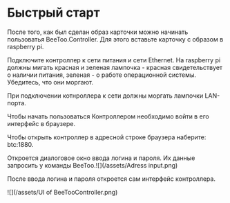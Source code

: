 # Быстрый старт

После того, как был сделан образ карточки можно начинать пользоватья BeeToo.Controller. Для этого вставьте карточку с образом в raspberry pi.

Подключите контроллер к сети питания и сети Ethernet. На raspberry pi должны мигать красная и зеленая лампочка - красная свидетельствует о наличии питания, зеленая - о работе операционной системы. Убедитесь, что они моргают.





При подключении котнроллера к сети должны моргать лампочки LAN-порта.





Чтобы начать пользоваться Контроллером необходимо войти в его интерфейс в браузере.

Чтобы открыть контроллер в адресной строке браузера наберите: btc:1880.

Откроется диалоговое окно ввода логина и пароля. Их данные запросить у команды BeeToo.![](/assets/Adress input.png)

После ввода логина и пароля откроется сам интерфейс контроллера.

![](/assets/UI of BeeTooController.png)

